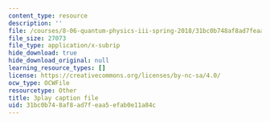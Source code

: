 ```yaml
---
content_type: resource
description: ''
file: /courses/8-06-quantum-physics-iii-spring-2018/31bc0b748af8ad7feaa5efab0e11a84c_FXRRP-PB4Bk.srt
file_size: 27073
file_type: application/x-subrip
hide_download: true
hide_download_original: null
learning_resource_types: []
license: https://creativecommons.org/licenses/by-nc-sa/4.0/
ocw_type: OCWFile
resourcetype: Other
title: 3play caption file
uid: 31bc0b74-8af8-ad7f-eaa5-efab0e11a84c
---
```

